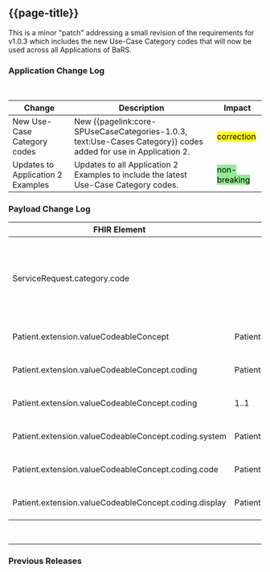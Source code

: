## {{page-title}}

This is a minor "patch" addressing a small revision of the requirements for v1.0.3 which includes the new Use-Case Category codes that will now be used across all Applications of BaRS.

### Application Change Log


<br>


| Change                                    | Description                                     | Impact                                                                  | 
|-------------------------------------------|-------------------------------------------------|-------------------------------------------------------------------------|
| New Use-Case Category codes   | New  {{pagelink:core-SPUseCaseCategories-1.0.3, text:Use-Cases Category}}  codes added for use in Application 2. |  <mark style="background-color: Yellow">correction</mark>  |
| Updates to Application 2 Examples   | Updates to all Application 2 Examples to include the latest Use-Case Category codes. |   <mark style="background-color: LightGreen">non-breaking</mark>  |

### Payload Change Log


| FHIR Element                                         | Previous | Current    | Other   | Referral/Booking | Rationale                                                                                       |  Impact  |
|------------------------------------------------------|----------|------------|---------|------------------|-------------------------------------------------------------------------------------------------|----------|
| ServiceRequest.category.code |          |            | New        | Referral Request           |The new Use-Case Codes have been made generic     |   <mark style="background-color: Yellow">correction</mark>  |
| Patient.extension.valueCodeableConcept | Patient.extension.url.valueCodeableConcept           | Patient.extension.valueCodeableConcept           | Update        | Referral / Booking Request          |FHIR path incorrect     |   <mark style="background-color: Yellow">correction</mark>  |   
| Patient.extension.valueCodeableConcept.coding | Patient.extension.url.valueCodeableConcept.coding           | Patient.extension.url.valueCodeableConcept.coding           | Update        | Referral / Booking Request          |FHIR path incorrect     |   <mark style="background-color: Yellow">correction</mark>  |   
| Patient.extension.valueCodeableConcept.coding | 1..1           | 0..\*           | Update        | Referral / Booking Request          |FHIR path incorrect     |   <mark style="background-color: Yellow">correction</mark>  |   
| Patient.extension.valueCodeableConcept.coding.system | Patient.extension.url.valueCodeableConcept.coding.system           | Patient.extension.valueCodeableConcept.coding.system           | Update        | Referral / Booking Request          |FHIR path incorrect     |   <mark style="background-color: Yellow">correction</mark>  |   
| Patient.extension.valueCodeableConcept.coding.code | Patient.extension.url.valueCodeableConcept.coding.code           | Patient.extension.valueCodeableConcept.coding.code           | Update        | Referral / Booking Request          |FHIR path incorrect     |   <mark style="background-color: Yellow">correction</mark>  |  
| Patient.extension.valueCodeableConcept.coding.display | Patient.extension.url.valueCodeableConcept.coding.display           | Patient.extension.valueCodeableConcept.coding.display           | Update        | Referral / Booking Request          |FHIR path incorrect     |   <mark style="background-color: Yellow">correction</mark>  |  

<br>
<hr>

### Previous Releases